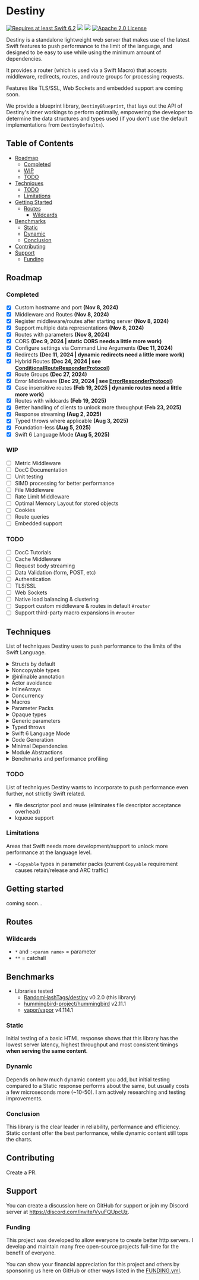 # Destiny

<a href="https://swift.org"><img src="https://img.shields.io/badge/Swift-6.2+-F05138?style=&logo=swift" alt="Requires at least Swift 6.2"></a> <img src="https://img.shields.io/badge/Platforms-Any-gold"> <a href="https://discord.com/invite/VyuFQUpcUz"><img src="https://img.shields.io/badge/Chat-Discord-7289DA?style=&logo=discord"></a> <a href="https://github.com/RandomHashTags/destiny/blob/main/LICENSE"><img src="https://img.shields.io/badge/License-Apache_2.0-blue" alt="Apache 2.0 License"></a>

Destiny is a standalone lightweight web server that makes use of the latest Swift features to push performance to the limit of the language, and designed to be easy to use while using the minimum amount of dependencies.

It provides a router (which is used via a Swift Macro) that accepts middleware, redirects, routes, and route groups for processing requests.

Features like TLS/SSL, Web Sockets and embedded support are coming soon.

We provide a blueprint library, `DestinyBlueprint`, that lays out the API of Destiny's inner workings to perform optimally, empowering the developer to determine the data structures and types used (if you don't use the default implementations from `DestinyDefaults`).

## Table of Contents

- [Roadmap](#roadmap)
  - [Completed](#completed)
  - [WIP](#wip)
  - [TODO](#todo)
- [Techniques](#techniques)
  - [TODO](#todo-1)
  - [Limitations](#limitations)
- [Getting Started](#getting-started)
  - [Routes](#routes)
    - [Wildcards](#wildcards)
- [Benchmarks](#benchmarks)
  - [Static](#static)
  - [Dynamic](#dynamic)
  - [Conclusion](#conclusion)
- [Contributing](#contributing)
- [Support](#support)
  - [Funding](#funding)

## Roadmap

### Completed

- [x] Custom hostname and port <b>(Nov 8, 2024)</b>
- [x] Middleware and Routes <b>(Nov 8, 2024)</b>
- [x] Register middleware/routes after starting server <b>(Nov 8, 2024)</b>
- [x] Support multiple data representations <b>(Nov 8, 2024)</b>
- [x] Routes with parameters <b>(Nov 8, 2024)</b>
- [x] CORS <b>(Dec 9, 2024 | static CORS needs a little more work)</b>
- [x] Configure settings via Command Line Arguments <b>(Dec 11, 2024)</b>
- [x] Redirects <b>(Dec 11, 2024 | dynamic redirects need a little more work)</b>
- [x] Hybrid Routes <b>(Dec 24, 2024 | see [ConditionalRouteResponderProtocol](https://github.com/RandomHashTags/destiny/tree/main/Sources/DestinyBlueprint/responders/ConditionalRouteResponderProtocol.swift))</b>
- [x] Route Groups <b>(Dec 27, 2024)</b>
- [x] Error Middleware <b>(Dec 29, 2024 | see [ErrorResponderProtocol](https://github.com/RandomHashTags/destiny/tree/main/Sources/DestinyBlueprint/responders/ErrorResponderProtocol.swift))</b>
- [x] Case insensitive routes <b>(Feb 19, 2025 | dynamic routes need a little more work)</b>
- [x] Routes with wildcards <b>(Feb 19, 2025)</b>
- [x] Better handling of clients to unlock more throughput <b>(Feb 23, 2025)</b>
- [x] Response streaming <b>(Aug 2, 2025)</b>
- [x] Typed throws where applicable <b>(Aug 3, 2025)</b>
- [x] Foundation-less <b>(Aug 5, 2025)</b>
- [x] Swift 6 Language Mode <b>(Aug 5, 2025)</b>

### WIP

- [ ] Metric Middleware
- [ ] DocC Documentation
- [ ] Unit testing
- [ ] SIMD processing for better performance
- [ ] File Middleware
- [ ] Rate Limit Middleware
- [ ] Optimal Memory Layout for stored objects
- [ ] Cookies
- [ ] Route queries
- [ ] Embedded support

### TODO

- [ ] DocC Tutorials
- [ ] Cache Middleware
- [ ] Request body streaming
- [ ] Data Validation (form, POST, etc)
- [ ] Authentication
- [ ] TLS/SSL
- [ ] Web Sockets
- [ ] Native load balancing & clustering
- [ ] Support custom middleware & routes in default `#router`
- [ ] Support third-party macro expansions in `#router`

## Techniques

List of techniques Destiny uses to push performance to the limits of the Swift Language.

<details>

<summary>Structs by default</summary>

To avoid heap allocation and pointer indirection

</details>

<details>

<summary>Noncopyable types</summary>

To avoid retain/release and ARC traffic

</details>

<details>

<summary>@inlinable annotation</summary>

To make sure we inline hot-paths as much as possible

</details>

<details>

<summary>Actor avoidance</summary>

To encourage better state management and data structures

</details>

<details>

<summary>InlineArrays</summary>

To avoid heap allocations (especially in hot-paths)

</details>

<details>

<summary>Concurrency</summary>

To maximize multi-core performance and support non-blocking operations

</details>

<details>

<summary>Macros</summary>

Unlocks compile-time optimizations for middleware, routes and responders

<b>Most compile-time optimizations for optimal runtime performance happens here</b>

</details>

<details>

<summary>Parameter Packs</summary>

For compile-time array optimizations, reducing heap allocations and dynamic dispatch 

</details>

<details>

<summary>Opaque types</summary>

To avoid dynamic dispatch, existentials and boxing (especially in hot-paths)

</details>

<details>

<summary>Generic parameters</summary>

Only where opaque types aren't applicable to avoid dynamic dispatch, existentials and boxing (especially in hot-paths)

</details>

<details>

<summary>Typed throws</summary>

To improve runtime performance and a step closer to support embedded; eliminates heap allocation, metadata and dynamic dispatch for error handling

</details>

<details>

<summary>Swift 6 Language Mode</summary>

To avoid data races by enforcing compile time data race safety

</details>

<details>

<summary>Code Generation</summary>

For tedious work and easier development

</details>

<details>

<summary>Minimal Dependencies</summary>

To reduce binary size and simplify development

- no Foundation
- no SwiftNIO

</details>

<details>

<summary>Module Abstractions</summary>

To simplify and allow more control over development implementations

</details>

<details>

<summary>Benchmarks and performance profiling</summary>

To determine best data structures and techniques for optimal performance without sacrificing functionality

</details>

### TODO

List of techniques Destiny wants to incorporate to push performance even further, not strictly Swift related.

- file descriptor pool and reuse (eliminates file descriptor acceptance overhead)
- kqueue support

### Limitations

Areas that Swift needs more development/support to unlock more performance at the language level.

- `~Copyable` types in parameter packs (current `Copyable` requirement causes retain/release and ARC traffic)

## Getting started

coming soon...

## Routes

### Wildcards

- `*` and `:<param name>` = parameter
- `**` = catchall


## Benchmarks

- Libraries tested
  - [RandomHashTags/destiny](https://github.com/RandomHashTags/destiny) v0.2.0 (this library)
  - [hummingbird-project/hummingbird](https://github.com/hummingbird-project/hummingbird) v2.11.1
  - [vapor/vapor](https://github.com/vapor/vapor) v4.114.1

### Static

Initial testing of a basic HTML response shows that this library has the lowest server latency, highest throughput and most consistent timings **when serving the same content**.

### Dynamic

Depends on how much dynamic content you add, but initial testing compared to a Static response performs about the same, but usually costs a few microseconds more (~10-50). I am actively researching and testing improvements.

### Conclusion

This library is the clear leader in reliability, performance and efficiency. Static content offer the best performance, while dynamic content still tops the charts.

## Contributing

Create a PR.

## Support

You can create a discussion here on GitHub for support or join my Discord server at https://discord.com/invite/VyuFQUpcUz.

### Funding

This project was developed to allow everyone to create better http servers. I develop and maintain many free open-source projects full-time for the benefit of everyone.

You can show your financial appreciation for this project and others by sponsoring us here on GitHub or other ways listed in the [FUNDING.yml](https://github.com/RandomHashTags/destiny/blob/main/.github/FUNDING.yml).